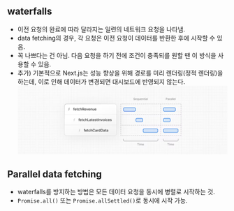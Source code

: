 ## waterfalls

- 이전 요청의 완료에 따라 달라지는 일련의 네트워크 요청을 나타냄.
- data fetching의 경우, 각 요청은 이전 요청이 데이터를 반환한 후에 시작할 수 있음.
- 꼭 나쁘다는 건 아님. 다음 요청을 하기 전에 조건이 충족되를 원할 땐 이 방식을 사용할 수 있음.
- 추가) 기본적으로 Next.js는 성능 향상을 위해 경로를 미리 렌더링(정적 렌더링)을 하는데, 이로 인해 데이터가 변경되면 대시보드에 반영되지 않는다.
  ![alt text](image-3.png)

## Parallel data fetching

- waterfalls를 방지하는 방법은 모든 데이터 요청을 동시에 병렬로 시작하는 것.
- `Promise.all()` 또는 `Promise.allSettled()`로 동시에 시작 가능.
